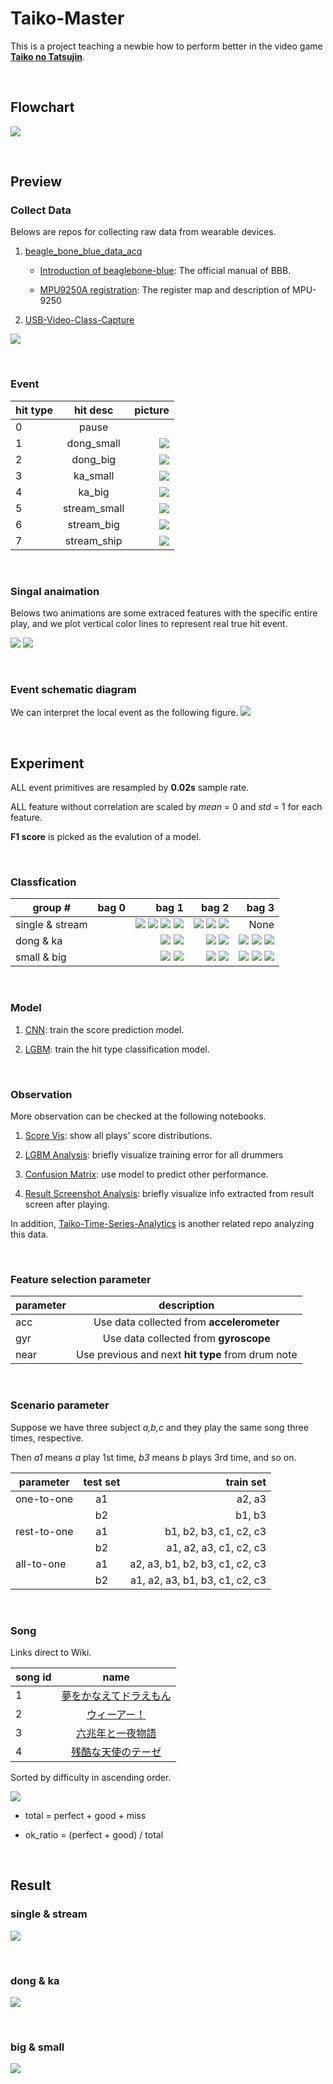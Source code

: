 # Taiko-Master

This is a project teaching a newbie how to perform better in the video game [**Taiko no Tatsujin**](https://en.wikipedia.org/wiki/Taiko_no_Tatsujin).

<br/>

## Flowchart

![](docs/flowchart.png)

<br/>

## Preview

### Collect Data

Belows are repos for collecting raw data from wearable devices.


1. [beagle_bone_blue_data_acq](https://github.com/taoyilee/beagle_bone_blue_data_acq)

	- [Introduction of beaglebone-blue](docs/144934_data.pdf): The official manual of BBB.

	- [MPU9250A registration](docs/RM-MPU-9250A-00-v1.6.pdf): The register map and description of MPU-9250

2. [USB-Video-Class-Capture](https://github.com/taoyilee/USB-Video-Class-Capture)

![](docs/video_capture_sample.png)

<br/>

### Event

| hit type | hit desc  | picture |
|----------|:-------------:|------:|
| 0 | pause |  |
| 1 | dong_small | ![](docs/1_dong_small.png) |
| 2 | dong_big | ![](docs/2_dong_big.png) |
| 3 | ka_small | ![](docs/3_ka_small.png) |
| 4 | ka_big | ![](docs/4_ka_big.png) |
| 5 | stream_small | ![](docs/5_stream_small.png) |
| 6 | stream_big | ![](docs/6_stream_big.png) |
| 7 | stream_ship | ![](docs/7_stream_ship.png) |

<br/>

### Singal anaimation

Belows two animations are some extraced features with the specific entire play, and we plot vertical color lines to represent real true hit event. 

![](docs/0420-axyz.gif)
![](docs/0420-gxyz.gif)

<br/>

### Event schematic diagram

We can interpret the local event as the following figure.
![](docs/time_series_sense.png)

<br/>

## Experiment

ALL event primitives are resampled by **0.02s** sample rate.

ALL feature without correlation are scaled by *mean* = 0 and *std* = 1 for each feature.

**F1 score** is picked as the evalution of a model.

<br/>

### Classfication

| group #         | bag 0 | bag 1 | bag 2 | bag 3 |
|-----------------|:-----:|------:|------:|-----:|
| single & stream |      | ![](docs/1_dong_small.png) ![](docs/2_dong_big.png) ![](docs/3_ka_small.png) ![](docs/4_ka_big.png) | ![](docs/5_stream_small.png) ![](docs/6_stream_big.png) ![](docs/7_stream_ship.png) | None |
| dong & ka       |      |![](docs/1_dong_small.png) ![](docs/2_dong_big.png) | ![](docs/3_ka_small.png) ![](docs/4_ka_big.png) | ![](docs/5_stream_small.png) ![](docs/6_stream_big.png) ![](docs/7_stream_ship.png) |
| small & big     |     |![](docs/1_dong_small.png) ![](docs/3_ka_small.png) | ![](docs/2_dong_big.png) ![](docs/4_ka_big.png) | ![](docs/5_stream_small.png) ![](docs/6_stream_big.png) ![](docs/7_stream_ship.png) |

<br/>

### Model

1. [CNN](util/screenshot_model_generator.ipynb): train the score prediction model.

2. [LGBM](util/model_module_test.ipynb): train the hit type classification model.

<br/>

### Observation

More observation can be checked at the following notebooks.

1. [Score Vis](util/score_visualization.ipynb): show all plays' score distributions.

2. [LGBM Analysis](util/lgbm_model_EDA.ipynb): briefly visualize training error for all drummers

3. [Confusion Matrix](util/cm_test.ipynb): use model to predict other performance.

4. [Result Screenshot Analysis](util/result_screenshot_info_EDA.ipynb): briefly visualize info extracted from result screen after playing.

In addition, [Taiko-Time-Series-Analytics](https://github.com/taoyilee/Taiko-Time-Series-Analytics) is another related repo analyzing this data.

<br/>


### Feature selection parameter

| parameter         | description |
|-----------------|:-----:|
| acc | Use data collected from **accelerometer** |
| gyr | Use data collected from **gyroscope** |
| near | Use previous and next **hit type** from drum note |

<br/>

### Scenario parameter

Suppose we have three subject *a,b,c* and they play the same song three times, respective.

Then *a1* means *a* play 1st time, *b3* means *b* plays 3rd time, and so on.

| parameter         | test set | train set |
|-----------------|:-----:|-----:|
| one-to-one | a1 | a2, a3 |
|   | b2 | b1, b3 |
| rest-to-one | a1 | b1, b2, b3, c1, c2, c3 |
|  | b2 | a1, a2, a3, c1, c2, c3 |
| all-to-one | a1 | a2, a3, b1, b2, b3, c1, c2, c3 |
|  | b2 | a1, a2, a3, b1, b3, c1, c2, c3 |

<br/>

### Song

Links direct to Wiki.

| song id | name |
|-----------------|:-----:|
| 1 | [夢をかなえてドラえもん](http://www.wikihouse.com/taiko/index.php?%C6%F1%B0%D7%C5%D9%C9%BD%2F%A4%AB%A4%F3%A4%BF%A4%F3%2F%CC%B4%A4%F2%A4%AB%A4%CA%A4%A8%A4%C6%A5%C9%A5%E9%A4%A8%A4%E2%A4%F3) | 
| 2 | [ウィーアー！](http://www.wikihouse.com/taiko/index.php?%C6%F1%B0%D7%C5%D9%C9%BD%2F%A4%AB%A4%F3%A4%BF%A4%F3%2F%CC%B4%A4%F2%A4%AB%A4%CA%A4%A8%A4%C6%A5%C9%A5%E9%A4%A8%A4%E2%A4%F3) | 
| 3 | [六兆年と一夜物語](http://www.wikihouse.com/taiko/index.php?%C6%F1%B0%D7%C5%D9%C9%BD%2F%A4%AB%A4%F3%A4%BF%A4%F3%2F%CC%B4%A4%F2%A4%AB%A4%CA%A4%A8%A4%C6%A5%C9%A5%E9%A4%A8%A4%E2%A4%F3) | 
| 4 | [残酷な天使のテーゼ](http://www.wikihouse.com/taiko/index.php?%C6%F1%B0%D7%C5%D9%C9%BD%2F%A4%E0%A4%BA%A4%AB%A4%B7%A4%A4%2F%BB%C4%B9%F3%A4%CA%C5%B7%BB%C8%A4%CE%A5%C6%A1%BC%A5%BC) | 

Sorted by difficulty in ascending order.

![](docs/ok_ratio.png)

* total = perfect + good + miss

* ok_ratio = (perfect + good) / total

<br/>

## Result

### single & stream

![](docs/single_stream.png)

<br/>

### dong & ka

![](docs/dong_ka.png)

<br/>

### big & small

![](docs/big_small.png)

<br/>

